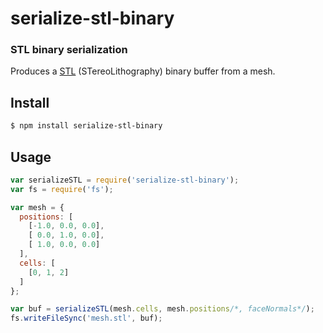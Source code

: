 serialize-stl-binary
====================
### STL binary serialization

Produces a [STL](http://en.wikipedia.org/wiki/STL_%28file_format%29) (STereoLithography) binary buffer from a mesh.

Install
-------

```bash
$ npm install serialize-stl-binary
```

Usage
-----

```javascript
var serializeSTL = require('serialize-stl-binary');
var fs = require('fs');

var mesh = {
  positions: [
    [-1.0, 0.0, 0.0],
    [ 0.0, 1.0, 0.0],
    [ 1.0, 0.0, 0.0]
  ],
  cells: [
    [0, 1, 2]
  ]
};

var buf = serializeSTL(mesh.cells, mesh.positions/*, faceNormals*/);
fs.writeFileSync('mesh.stl', buf);
```